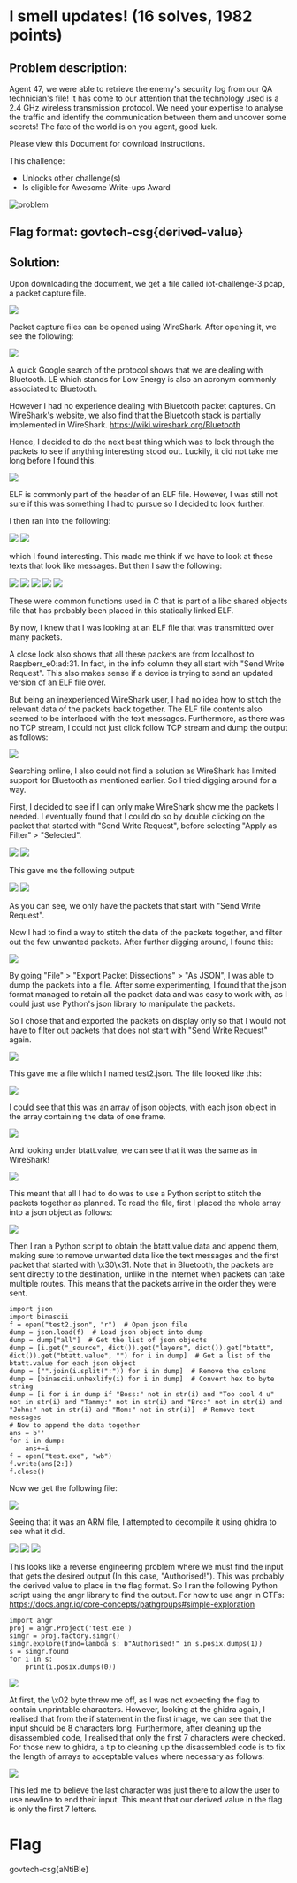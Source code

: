 # I smell updates! (16 solves, 1982 points)

## Problem description:
Agent 47, we were able to retrieve the enemy's security log from our QA technician's file! It has come to our attention that the technology used is a 2.4 GHz wireless transmission protocol. We need your expertise to analyse the traffic and identify the communication between them and uncover some secrets! The fate of the world is on you agent, good luck.

Please view this Document for download instructions.

This challenge:
- Unlocks other challenge(s)
- Is eligible for Awesome Write-ups Award

![problem](/images/problem.PNG)

## Flag format: govtech-csg{derived-value}

## Solution:
Upon downloading the document, we get a file called iot-challenge-3.pcap, a packet capture file.

![](/images/pcap.PNG)

Packet capture files can be opened using WireShark. After opening it, we see the following:

![](/images/openpcap.PNG)

A quick Google search of the protocol shows that we are dealing with Bluetooth.
LE which stands for Low Energy is also an acronym commonly associated to Bluetooth.

However I had no experience dealing with Bluetooth packet captures.
On WireShark's website, we also find that the Bluetooth stack is partially implemented in WireShark. https://wiki.wireshark.org/Bluetooth

Hence, I decided to do the next best thing which was to look through the packets to see if anything interesting stood out.
Luckily, it did not take me long before I found this.

![](/images/texttoexplore.PNG)

ELF is commonly part of the header of an ELF file. 
However, I was still not sure if this was something I had to pursue so I decided to look further.

I then ran into the following:

![](/images/interestingtext.PNG)
![](/images/interestingtext2.PNG)

which I found interesting. This made me think if we have to look at these texts that look like messages.
But then I saw the following:

![](/images/texttoexplore2.PNG)
![](/images/texttoexplore3.PNG)
![](/images/texttoexplore4.PNG)
![](/images/texttoexplore5.PNG)
![](/images/texttoexplore6.PNG)

These were common functions used in C that is part of a libc shared objects file that has probably been placed in this statically linked ELF.

By now, I knew that I was looking at an ELF file that was transmitted over many packets.

A close look also shows that all these packets are from localhost to Raspberr_e0:ad:31. 
In fact, in the info column they all start with "Send Write Request".
This also makes sense if a device is trying to send an updated version of an ELF file over.

But being an inexperienced WireShark user, I had no idea how to stitch the relevant data of the packets back together. 
The ELF file contents also seemed to be interlaced with the text messages.
Furthermore, as there was no TCP stream, I could not just click follow TCP stream and dump the output as follows:

![](/images/followstream.PNG)

Searching online, I also could not find a solution as WireShark has limited support for Bluetooth as mentioned earlier. 
So I tried digging around for a way.

First, I decided to see if I can only make WireShark show me the packets I needed.
I eventually found that I could do so by double clicking on the packet that started with "Send Write Request", before selecting "Apply as Filter" > "Selected".

![](/images/filter1.PNG)
![](/images/filter2.PNG)

This gave me the following output:

![](/images/afterfilter.PNG)
![](/images/afterfilter2.PNG)

As you can see, we only have the packets that start with "Send Write Request".

Now I had to find a way to stitch the data of the packets together, and filter out the few unwanted packets.
After further digging around, I found this:

![](/images/dumpjson.PNG)

By going "File" > "Export Packet Dissections" > "As JSON", I was able to dump the packets into a file. 
After some experimenting, I found that the json format managed to retain all the packet data and was easy to work with, as I could just use Python's json library to manipulate the packets.

So I chose that and exported the packets on display only so that I would not have to filter out packets that does not start with "Send Write Request" again.

![](/images/dumpjson2.PNG)

This gave me a file which I named test2.json. The file looked like this:

![](/images/dumpjson3.PNG)

I could see that this was an array of json objects, with each json object in the array containing the data of one frame.

![](/images/dumpjson4.PNG)

And looking under btatt.value, we can see that it was the same as in WireShark!

![](/images/jsondatacompare.PNG)

This meant that all I had to do was to use a Python script to stitch the packets together as planned.
To read the file, first I placed the whole array into a json object as follows:

![](/images/makejsonobj.PNG)

Then I ran a Python script to obtain the btatt.value data and append them, making sure to remove unwanted data like the text messages and the first packet that started with \x30\x31.
Note that in Bluetooth, the packets are sent directly to the destination, unlike in the internet when packets can take multiple routes.
This means that the packets arrive in the order they were sent.

```python3
import json
import binascii
f = open("test2.json", "r")  # Open json file
dump = json.load(f)  # Load json object into dump
dump = dump["all"]  # Get the list of json objects
dump = [i.get("_source", dict()).get("layers", dict()).get("btatt", dict()).get("btatt.value", "") for i in dump]  # Get a list of the btatt.value for each json object
dump = ["".join(i.split(":")) for i in dump]  # Remove the colons
dump = [binascii.unhexlify(i) for i in dump]  # Convert hex to byte string
dump = [i for i in dump if "Boss:" not in str(i) and "Too cool 4 u" not in str(i) and "Tammy:" not in str(i) and "Bro:" not in str(i) and "John:" not in str(i) and "Mom:" not in str(i)]  # Remove text messages
# Now to append the data together
ans = b''
for i in dump:
    ans+=i
f = open("test.exe", "wb")
f.write(ans[2:])
f.close()
```


Now we get the following file:

![](/images/exegen.PNG)

Seeing that it was an ARM file, I attempted to decompile it using ghidra to see what it did.

![](/images/ghidra3.PNG)
![](/images/ghidra2.PNG)
![](/images/ghidra1.PNG)

This looks like a reverse engineering problem where we must find the input that gets the desired output (In this case, "Authorised!").
This was probably the derived value to place in the flag format.
So I ran the following Python script using the angr library to find the output.
For how to use angr in CTFs: https://docs.angr.io/core-concepts/pathgroups#simple-exploration

```python3
import angr
proj = angr.Project('test.exe')
simgr = proj.factory.simgr()
simgr.explore(find=lambda s: b"Authorised!" in s.posix.dumps(1))
s = simgr.found
for i in s:
    print(i.posix.dumps(0))
```

![](/images/angr.PNG)

At first, the \x02 byte threw me off, as I was not expecting the flag to contain unprintable characters.
However, looking at the ghidra again, I realised that from the if statement in the first image, we can see that the input should be 8 characters long.
Furthermore, after cleaning up the disassembled code, I realised that only the first 7 characters were checked.
For those new to ghidra, a tip to cleaning up the disassembled code is to fix the length of arrays to acceptable values where necessary as follows:

![](/images/ghidra4.PNG)

This led me to believe the last character was just there to allow the user to use newline to end their input.
This meant that our derived value in the flag is only the first 7 letters.

# Flag
govtech-csg{aNtiB!e}

